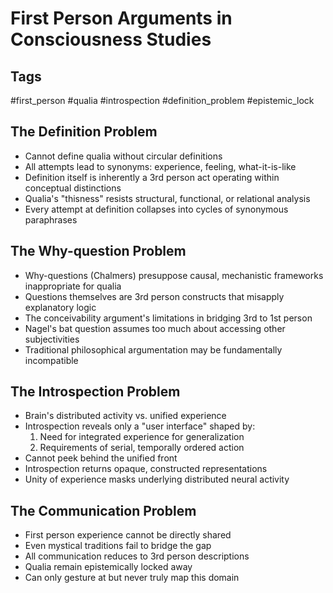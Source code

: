 # First Person Arguments in Consciousness Studies

## Tags
#first_person #qualia #introspection #definition_problem #epistemic_lock

## The Definition Problem
- Cannot define qualia without circular definitions
- All attempts lead to synonyms: experience, feeling, what-it-is-like
- Definition itself is inherently a 3rd person act operating within conceptual distinctions
- Qualia's "thisness" resists structural, functional, or relational analysis
- Every attempt at definition collapses into cycles of synonymous paraphrases

## The Why-question Problem
- Why-questions (Chalmers) presuppose causal, mechanistic frameworks inappropriate for qualia
- Questions themselves are 3rd person constructs that misapply explanatory logic
- The conceivability argument's limitations in bridging 3rd to 1st person
- Nagel's bat question assumes too much about accessing other subjectivities
- Traditional philosophical argumentation may be fundamentally incompatible

## The Introspection Problem
- Brain's distributed activity vs. unified experience
- Introspection reveals only a "user interface" shaped by:
  1. Need for integrated experience for generalization
  2. Requirements of serial, temporally ordered action
- Cannot peek behind the unified front
- Introspection returns opaque, constructed representations
- Unity of experience masks underlying distributed neural activity

## The Communication Problem
- First person experience cannot be directly shared
- Even mystical traditions fail to bridge the gap
- All communication reduces to 3rd person descriptions
- Qualia remain epistemically locked away
- Can only gesture at but never truly map this domain
